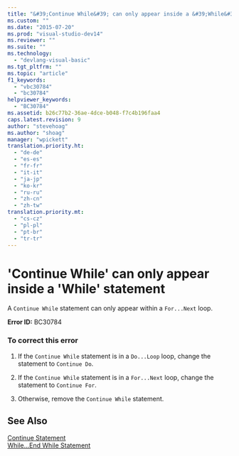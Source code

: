 ```yaml
---
title: "&#39;Continue While&#39; can only appear inside a &#39;While&#39; statement"
ms.custom: ""
ms.date: "2015-07-20"
ms.prod: "visual-studio-dev14"
ms.reviewer: ""
ms.suite: ""
ms.technology: 
  - "devlang-visual-basic"
ms.tgt_pltfrm: ""
ms.topic: "article"
f1_keywords: 
  - "vbc30784"
  - "bc30784"
helpviewer_keywords: 
  - "BC30784"
ms.assetid: b26c77b2-36ae-4dce-b048-f7c4b196faa4
caps.latest.revision: 9
author: "stevehoag"
ms.author: "shoag"
manager: "wpickett"
translation.priority.ht: 
  - "de-de"
  - "es-es"
  - "fr-fr"
  - "it-it"
  - "ja-jp"
  - "ko-kr"
  - "ru-ru"
  - "zh-cn"
  - "zh-tw"
translation.priority.mt: 
  - "cs-cz"
  - "pl-pl"
  - "pt-br"
  - "tr-tr"
---
```

# &#39;Continue While&#39; can only appear inside a &#39;While&#39; statement
A `Continue While` statement can only appear within a `For...Next` loop.  
  
 **Error ID:** BC30784  
  
### To correct this error  
  
1.  If the `Continue While` statement is in a `Do...Loop` loop, change the statement to `Continue Do`.  
  
2.  If the `Continue While` statement is in a `For...Next` loop, change the statement to `Continue For`.  
  
3.  Otherwise, remove the `Continue While` statement.  
  
## See Also  
 [Continue Statement](../../visual-basic\language-reference\statements/continue-statement.md)   
 [While...End While Statement](../../visual-basic\language-reference\statements/while-end-while-statement.md)